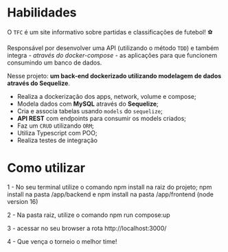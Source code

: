 # Habilidades

O `TFC` é um site informativo sobre partidas e classificações de futebol! ⚽️

Responsável por desenvolver uma API (utilizando o método `TDD`) e também integra *- através do docker-compose -* as aplicações para que funcionem consumindo um banco de dados.

Nesse projeto: **um back-end dockerizado utilizando modelagem de dados através do Sequelize**.

 - Realiza a dockerização dos apps, network, volume e compose;
 - Modela dados com **MySQL** através do **Sequelize**;
 - Cria e associa tabelas usando `models` do `sequelize`;
 - **API REST** com endpoints para consumir os models criados;
 - Faz um `CRUD` utilizando `ORM`;
 - Utiliza Typescript com POO;
 - Realiza testes de integração


# Como utilizar

1 -  No seu terminal utilize o comando npm install na raiz do projeto;
    npm install na pasta /app/backend e npm install na pasta /app/frontend (node version 16)

2 - Na pasta raiz, utilize o comando npm run compose:up

3 - acessar no seu browser a rota http://localhost:3000/

4 - Que vença o torneio o melhor time!
